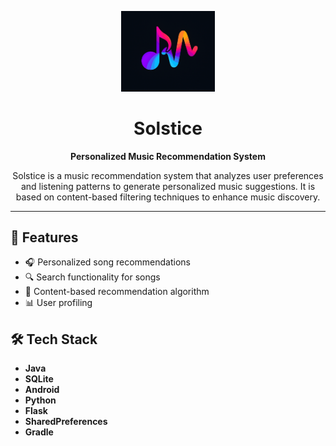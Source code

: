 <p align="center">
  <img src="app/src/main/res/drawable/solstice_logo.png" alt="Solstice Logo" width="150"/>
</p>

<h1 align="center">Solstice</h1>
<p align="center"><strong>Personalized Music Recommendation System</strong></p>

<p align="center">
  Solstice is a music recommendation system that analyzes user preferences and listening patterns to generate personalized music suggestions. It is based on content-based filtering techniques to enhance music discovery.
</p>

---

## 🚀 Features

- 🎧 Personalized song recommendations  
- 🔍 Search functionality for songs
- 🧠 Content-based recommendation algorithm 
- 📊 User profiling 


## 🛠 Tech Stack

- **Java**  
- **SQLite**  
- **Android**
- **Python**
- **Flask**
- **SharedPreferences**
- **Gradle**


